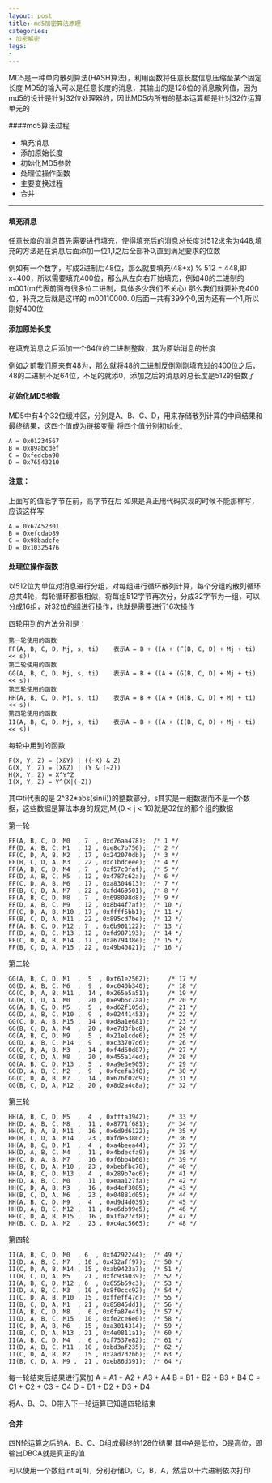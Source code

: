 ```yaml
---
layout: post
title: md5加密算法原理
categories:
- 加密解密
tags:
-
---
```


MD5是一种单向散列算法(HASH算法)，利用函数将任意长度信息压缩至某个固定长度
MD5的输入可以是任意长度的消息，其输出的是128位的消息散列值，因为md5的设计是针对32位处理器的，因此MD5内所有的基本运算都是针对32位运算单元的



####md5算法过程

* 填充消息
* 添加原始长度
* 初始化MD5参数
* 处理位操作函数
* 主要变换过程
* 合并
-------------------------------------------------------------------------------

#### 填充消息
任意长度的消息首先需要进行填充，使得填充后的消息总长度对512求余为448,填充的方法是在消息后面添加一位1,1之后全部补0,直到满足要求的位数

例如有一个数字，写成2进制后48位，那么就要填充(48+x) % 512 = 448,即x=400，所以需要填充400位，那么从左向右开始填充，例如48的二进制的 m001(m代表前面有很多位二进制，具体多少我们不关心) 那么我们就要补充400位，补充之后就是这样的 m00110000..0后面一共有399个0,因为还有一个1,所以刚好400位

#### 添加原始长度
在填充消息之后添加一个64位的二进制整数，其为原始消息的长度

例如之前我们原来有48为，那么就将48的二进制反倒刚刚填充过的400位之后，48的二进制不足64位，不足的就添0，添加之后的消息的总长度是512的倍数了

#### 初始化MD5参数

MD5中有4个32位缓冲区，分别是A、B、C、D，用来存储散列计算的中间结果和最终结果，这四个值成为链接变量
将四个值分别初始化,

	A = 0x01234567
	B = 0x89abcdef
	C = 0xfedcba98
	D = 0x76543210

#### 注意：
上面写的值低字节在前，高字节在后
如果是真正用代码实现的时候不能那样写，应该这样写

	A = 0x67452301
	B = 0xefcdab89
	C = 0x98badcfe
	D = 0x10325476


#### 处理位操作函数
以512位为单位对消息进行分组，对每组进行循环散列计算，每个分组的散列循环总共4轮，每轮循环都很相似，将每组512字节再次分，分成32字节为一组，可以分成16组，对32位的组进行操作，也就是需要进行16次操作

四轮用到的方法分别是：

	第一轮使用的函数
	FF(A, B, C, D, Mj, s, ti)    表示A = B + ((A + (F(B, C, D) + Mj + ti) << s))
	第二轮使用的函数
	GG(A, B, C, D, Mj, s, ti)    表示A = B + ((A + (G(B, C, D) + Mj + ti) << s))
	第三轮使用的函数
	HH(A, B, C, D, Mj, s, ti)    表示A = B + ((A + (H(B, C, D) + Mj + ti) << s))
	第四轮使用的函数
	II(A, B, C, D, Mj, s, ti)    表示A = B + ((A + (I(B, C, D) + Mj + ti) << s))


每轮中用到的函数

	F(X, Y, Z) = (X&Y) | ((~X) & Z)
	G(X, Y, Z) = (X&Z) | (Y & (~Z))
	H(X, Y, Z) = X^Y^Z
	I(X, Y, Z) = Y^(X|(~Z))

其中ti代表的是 2^32*abs(sin(i))的整数部分，s其实是一组数据而不是一个数据，这些数据是算法本身的规定,Mj(0 < j < 16)就是32位的那个组的数据

第一轮

	FF(A, B, C, D, M0  , 7  , 0xd76aa478); 	/* 1 */
	FF(D, A, B, C, M1  , 12 , 0xe8c7b756); 	/* 2 */
	FF(C, D, A, B, M2  , 17 , 0x242070db); 	/* 3 */
	FF(B, C, D, A, M3  , 22 , 0xc1bdceee); 	/* 4 */
	FF(A, B, C, D, M4  , 7  , 0xf57c0faf); 	/* 5 */
	FF(D, A, B, C, M5  , 12 , 0x4787c62a); 	/* 6 */
	FF(C, D, A, B, M6  , 17 , 0xa8304613); 	/* 7 */
	FF(B, C, D, A, M7  , 22 , 0xfd469501); 	/* 8 */
	FF(A, B, C, D, M8  , 7  , 0x698098d8); 	/* 9 */
	FF(D, A, B, C, M9  , 12 , 0x8b44f7af); 	/* 10 */
	FF(C, D, A, B, M10 , 17 , 0xffff5bb1);	/* 11 */
	FF(B, C, D, A, M11 , 22 , 0x895cd7be);	/* 12 */
	FF(A, B, C, D, M12 , 7  , 0x6b901122);	/* 13 */
	FF(D, A, B, C, M13 , 12 , 0xfd987193);	/* 14 */
	FF(C, D, A, B, M14 , 17 , 0xa679438e);	/* 15 */
	FF(B, C, D, A, M15 , 22 , 0x49b40821);	/* 16 */

第二轮

	GG(A, B, C, D, M1  ,  5  , 0xf61e2562); 	/* 17 */
	GG(D, A, B, C, M6  ,  9  , 0xc040b340); 	/* 18 */
	GG(C, D, A, B, M11 ,  14 , 0x265e5a51);		/* 19 */
	GG(B, C, D, A, M0  ,  20 , 0xe9b6c7aa); 	/* 20 */
	GG(A, B, C, D, M5  ,  5  , 0xd62f105d); 	/* 21 */
	GG(D, A, B, C, M10 ,  9  , 0x02441453);		/* 22 */
	GG(C, D, A, B, M15 ,  14 , 0xd8a1e681);		/* 23 */
	GG(B, C, D, A, M4  ,  20 , 0xe7d3fbc8); 	/* 24 */
	GG(A, B, C, D, M9  ,  5  , 0x21e1cde6); 	/* 25 */
	GG(D, A, B, C, M14 ,  9  , 0xc33707d6);		/* 26 */
	GG(C, D, A, B, M3  ,  14 , 0xf4d50d87); 	/* 27 */
	GG(B, C, D, A, M8  ,  20 , 0x455a14ed); 	/* 28 */
	GG(A, B, C, D, M13 ,  5  , 0xa9e3e905);		/* 29 */
	GG(D, A, B, C, M2  ,  9  , 0xfcefa3f8); 	/* 30 */
	GG(C, D, A, B, M7  ,  14 , 0x676f02d9); 	/* 31 */
	GG(B, C, D, A, M12 ,  20 , 0x8d2a4c8a);		/* 32 */
	
第三轮

	HH(A, B, C, D, M5  ,  4  , 0xfffa3942); 	/* 33 */
	HH(D, A, B, C, M8  ,  11 , 0x8771f681); 	/* 34 */
	HH(C, D, A, B, M11 ,  16 , 0x6d9d6122);		/* 35 */
	HH(B, C, D, A, M14 ,  23 , 0xfde5380c);		/* 36 */
	HH(A, B, C, D, M1  ,  4  , 0xa4beea44); 	/* 37 */
	HH(D, A, B, C, M4  ,  11 , 0x4bdecfa9); 	/* 38 */
	HH(C, D, A, B, M7  ,  16 , 0xf6bb4b60); 	/* 39 */
	HH(B, C, D, A, M10 ,  23 , 0xbebfbc70);		/* 40 */
	HH(A, B, C, D, M13 ,  4  , 0x289b7ec6);		/* 41 */
	HH(D, A, B, C, M0  ,  11 , 0xeaa127fa); 	/* 42 */
	HH(C, D, A, B, M3  ,  16 , 0xd4ef3085); 	/* 43 */
	HH(B, C, D, A, M6  ,  23 , 0x04881d05); 	/* 44 */
	HH(A, B, C, D, M9  ,  4  , 0xd9d4d039); 	/* 45 */
	HH(D, A, B, C, M12 ,  11 , 0xe6db99e5);		/* 46 */
	HH(C, D, A, B, M15 ,  16 , 0x1fa27cf8);		/* 47 */
	HH(B, C, D, A, M2  ,  23 , 0xc4ac5665); 	/* 48 */

第四轮

	II(A, B, C, D, M0  , 6	, 0xf4292244); 	/* 49 */
	II(D, A, B, C, M7  , 10	, 0x432aff97); 	/* 50 */
	II(C, D, A, B, M14 , 15	, 0xab9423a7);	/* 51 */
	II(B, C, D, A, M5  , 21	, 0xfc93a039); 	/* 52 */
	II(A, B, C, D, M12 , 6	, 0x655b59c3);	/* 53 */
	II(D, A, B, C, M3  , 10	, 0x8f0ccc92); 	/* 54 */
	II(C, D, A, B, M10 , 15	, 0xffeff47d);	/* 55 */
	II(B, C, D, A, M1  , 21	, 0x85845dd1); 	/* 56 */
	II(A, B, C, D, M8  ,  6	, 0x6fa87e4f); 	/* 57 */
	II(D, A, B, C, M15 , 10	, 0xfe2ce6e0);	/* 58 */
	II(C, D, A, B, M6  , 15	, 0xa3014314); 	/* 59 */
	II(B, C, D, A, M13 , 21	, 0x4e0811a1);	/* 60 */
	II(A, B, C, D, M4  ,  6	, 0xf7537e82); 	/* 61 */
	II(D, A, B, C, M11 , 10	, 0xbd3af235);	/* 62 */
	II(C, D, A, B, M2  , 15	, 0x2ad7d2bb); 	/* 63 */
	II(B, C, D, A, M9 ,  21	, 0xeb86d391); 	/* 64 */

每一轮结束后结果进行累加
A = A1 + A2 + A3 + A4
B = B1 + B2 + B3 + B4
C = C1 + C2 + C3 + C4
D = D1 + D2 + D3 + D4

将A、B、C、D带入下一轮运算已知道四轮结束

#### 合并

四N轮运算之后的A、B、C、D组成最终的128位结果
其中A是低位，D是高位，即输出DBCA就是真正的值

可以使用一个数组int a[4]，分别存储D，C，B，A，然后以十六进制依次打印



